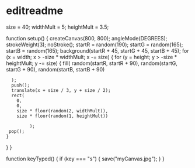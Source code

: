 # editreadme


size = 40;
widthMult = 5;
heightMult = 3.5;

function setup() {
  createCanvas(800, 800);
  angleMode(DEGREES);
  strokeWeight(3);
  noStroke();
  startR = random(190);
  startG = random(165);
  startB = random(165);
  background(startR + 45, startG + 45, startB + 45);
  for (x = width; x > -size * widthMult; x -= size) {
    for (y = height; y > -size * heightMult; y -= size) {
      fill(
        random(startR, startR + 90),
        random(startG, startG + 90),
        random(startB, startB + 90)

      );
      push();
      translate(x + size / 3, y + size / 2); 
      rect(
        0,
        0,
        size * floor(random(2, widthMult)),
        size * floor(random(1, heightMult))

             );
     pop();
    }
  }
}

function keyTyped() {
  if (key === "s") {
    save("myCanvas.jpg");
  }
}
